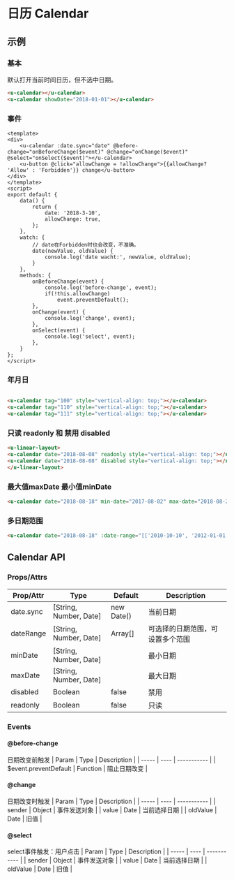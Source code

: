# 日历 Calendar

## 示例
### 基本

默认打开当前时间日历，但不选中日期。
```html
<u-calendar></u-calendar>
<u-calendar showDate="2018-01-01"></u-calendar>
```

### 事件
``` vue
<template>
<div>
    <u-calendar :date.sync="date" @before-change="onBeforeChange($event)" @change="onChange($event)" @select="onSelect($event)"></u-calendar>
    <u-button @click="allowChange = !allowChange">{{allowChange? 'Allow' : 'Forbidden'}} change</u-button>
</div>
</template>
<script>
export default {
    data() {
        return {
            date: '2018-3-10',
            allowChange: true,
        };
    },
    watch: {
        // date在Forbidden时也会改变，不准确。
        date(newValue, oldValue) {
            console.log('date wacht:', newValue, oldValue);
        }
    },
    methods: {
        onBeforeChange(event) {
            console.log('before-change', event);
            if(!this.allowChange) 
                event.preventDefault();
        },
        onChange(event) {
            console.log('change', event);
        },
        onSelect(event) {
            console.log('select', event);
        },
    }
};
</script>
```
### 年月日
``` html

<u-calendar tag="100" style="vertical-align: top;"></u-calendar>
<u-calendar tag="110" style="vertical-align: top;"></u-calendar>
<u-calendar tag="111" style="vertical-align: top;"></u-calendar>
```

### 只读 readonly 和 禁用 disabled 
``` html
<u-linear-layout>
<u-calendar date="2018-08-08" readonly style="vertical-align: top;"></u-calendar>
<u-calendar date="2018-08-08" disabled style="vertical-align: top;"></u-calendar>
</u-linear-layout>
```

### 最大值maxDate 最小值minDate
``` html
<u-calendar date="2018-08-18" min-date="2017-08-02" max-date="2018-08-21"></u-calendar>
```

### 多日期范围
``` html
<u-calendar date="2018-08-18" :date-range="[['2010-10-10', '2012-01-01'], ['2013-01-01', '2018-10-10']]"></u-calendar>
```

## Calendar API
### Props/Attrs
| Prop/Attr | Type | Default | Description |
| --------- | ---- | ------- | ----------- |
| date.sync | [String, Number, Date] | new Date() | 当前日期 |
| dateRange | [String, Number, Date] | Array[] | 可选择的日期范围，可设置多个范围 |
| minDate | [String, Number, Date] |  | 最小日期 |
| maxDate | [String, Number, Date] |  | 最大日期 |
| disabled | Boolean | false | 禁用 |
| readonly | Boolean | false | 只读 |

### Events 
#### @before-change
日期改变前触发
| Param | Type | Description |
| ----- | ---- | ----------- |
| $event.preventDefault | Function | 阻止日期改变 |

#### @change
日期改变时触发
| Param | Type | Description |
| ----- | ---- | ----------- |
| sender | Object | 事件发送对象 |
| value | Date | 当前选择日期 |
| oldValue | Date | 旧值 |

#### @select
select事件触发：用户点击
| Param | Type | Description |
| ----- | ---- | ----------- |
| sender | Object | 事件发送对象 |
| value | Date | 当前选择日期 |
| oldValue | Date | 旧值 |

